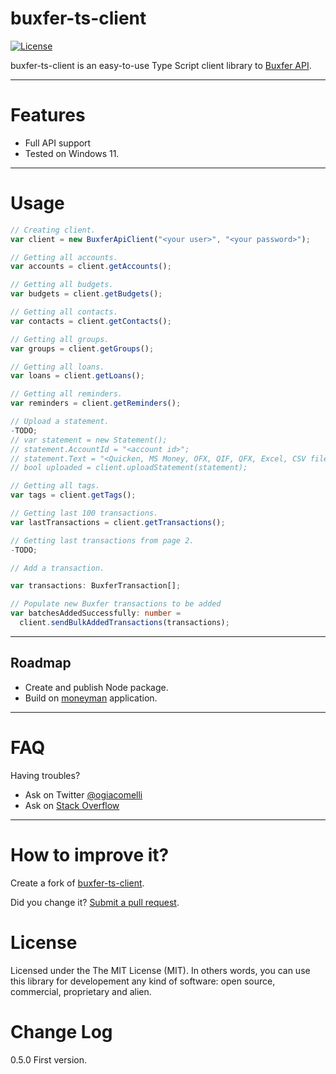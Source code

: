 # buxfer-ts-client

[![License](http://img.shields.io/:license-MIT-blue.svg)](https://github.com/nissant/buxfer-ts-client/blob/main/LICENSE)

buxfer-ts-client is an easy-to-use Type Script client library to [Buxfer API](https://www.buxfer.com/help/api).

---

# Features

- Full API support
- Tested on Windows 11.

---

# Usage

```typescript
// Creating client.
var client = new BuxferApiClient("<your user>", "<your password>");

// Getting all accounts.
var accounts = client.getAccounts();

// Getting all budgets.
var budgets = client.getBudgets();

// Getting all contacts.
var contacts = client.getContacts();

// Getting all groups.
var groups = client.getGroups();

// Getting all loans.
var loans = client.getLoans();

// Getting all reminders.
var reminders = client.getReminders();

// Upload a statement.
-TODO;
// var statement = new Statement();
// statement.AccountId = "<account id>";
// statement.Text = "<Quicken, MS Money, OFX, QIF, QFX, Excel, CSV file content>";
// bool uploaded = client.uploadStatement(statement);

// Getting all tags.
var tags = client.getTags();

// Getting last 100 transactions.
var lastTransactions = client.getTransactions();

// Getting last transactions from page 2.
-TODO;

// Add a transaction.

var transactions: BuxferTransaction[];

// Populate new Buxfer transactions to be added
var batchesAddedSuccessfully: number =
  client.sendBulkAddedTransactions(transactions);
```

---

## Roadmap

- Create and publish Node package.
- Build on [moneyman](https://github.com/daniel-hauser/moneyman) application.

---

# FAQ

Having troubles?

- Ask on Twitter [@ogiacomelli](http://twitter.com/ogiacomelli)
- Ask on [Stack Overflow](http://stackoverflow.com/search?q=BuxferSharp)

---

# How to improve it?

Create a fork of [buxfer-ts-client](https://github.com/nissant/buxfer-ts-client/fork).

Did you change it? [Submit a pull request](https://github.com/nissant/buxfer-ts-client/pull/new/master).

# License

Licensed under the The MIT License (MIT).
In others words, you can use this library for developement any kind of software: open source, commercial, proprietary and alien.

# Change Log

0.5.0 First version.
